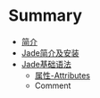 # Summary

* [简介](README.md)
* [Jade简介及安装](chapter/README.md)
* [Jade基础语法](jade/README.md)
   * [属性-Attributes](attributes.md)
   * Comment

